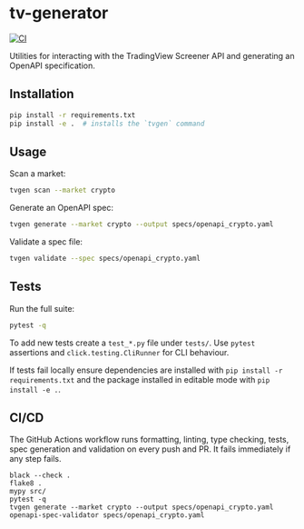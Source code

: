 # tv-generator

[![CI](https://github.com/your-org/tv-generator/actions/workflows/ci.yml/badge.svg)](https://github.com/your-org/tv-generator/actions/workflows/ci.yml)

Utilities for interacting with the TradingView Screener API and generating an OpenAPI specification.

## Installation

```bash
pip install -r requirements.txt
pip install -e .  # installs the `tvgen` command
```

## Usage

Scan a market:

```bash
tvgen scan --market crypto
```

Generate an OpenAPI spec:

```bash
tvgen generate --market crypto --output specs/openapi_crypto.yaml
```

Validate a spec file:

```bash
tvgen validate --spec specs/openapi_crypto.yaml
```

## Tests

Run the full suite:

```bash
pytest -q
```

To add new tests create a `test_*.py` file under `tests/`. Use `pytest` assertions and `click.testing.CliRunner` for CLI behaviour.

If tests fail locally ensure dependencies are installed with `pip install -r requirements.txt` and the package installed in editable mode with `pip install -e .`.

## CI/CD

The GitHub Actions workflow runs formatting, linting, type checking, tests, spec generation and validation on every push and PR. It fails immediately if any step fails.

```text
black --check .
flake8 .
mypy src/
pytest -q
tvgen generate --market crypto --output specs/openapi_crypto.yaml
openapi-spec-validator specs/openapi_crypto.yaml
```
